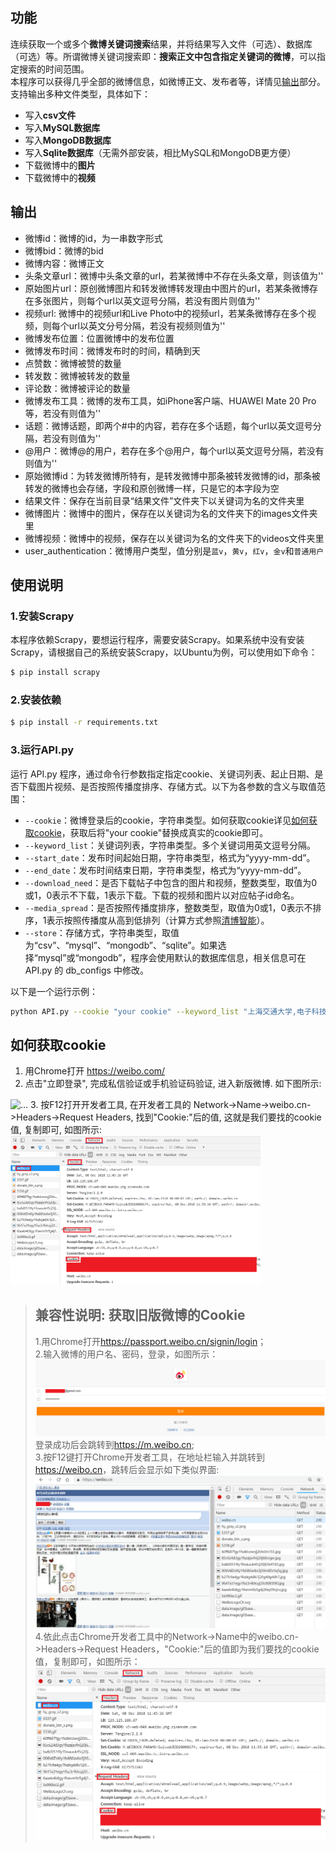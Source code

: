 ## 功能
连续获取一个或多个**微博关键词搜索**结果，并将结果写入文件（可选）、数据库（可选）等。所谓微博关键词搜索即：**搜索正文中包含指定关键词的微博**，可以指定搜索的时间范围。<br>
本程序可以获得几乎全部的微博信息，如微博正文、发布者等，详情见[输出](#输出)部分。支持输出多种文件类型，具体如下：
- 写入**csv文件**
- 写入**MySQL数据库**
- 写入**MongoDB数据库**
- 写入**Sqlite数据库**（无需外部安装，相比MySQL和MongoDB更方便）
- 下载微博中的**图片**
- 下载微博中的**视频**

## 输出
- 微博id：微博的id，为一串数字形式
- 微博bid：微博的bid
- 微博内容：微博正文
- 头条文章url：微博中头条文章的url，若某微博中不存在头条文章，则该值为''
- 原始图片url：原创微博图片和转发微博转发理由中图片的url，若某条微博存在多张图片，则每个url以英文逗号分隔，若没有图片则值为''
- 视频url: 微博中的视频url和Live Photo中的视频url，若某条微博存在多个视频，则每个url以英文分号分隔，若没有视频则值为''
- 微博发布位置：位置微博中的发布位置
- 微博发布时间：微博发布时的时间，精确到天
- 点赞数：微博被赞的数量
- 转发数：微博被转发的数量
- 评论数：微博被评论的数量
- 微博发布工具：微博的发布工具，如iPhone客户端、HUAWEI Mate 20 Pro等，若没有则值为''
- 话题：微博话题，即两个#中的内容，若存在多个话题，每个url以英文逗号分隔，若没有则值为''
- @用户：微博@的用户，若存在多个@用户，每个url以英文逗号分隔，若没有则值为''
- 原始微博id：为转发微博所特有，是转发微博中那条被转发微博的id，那条被转发的微博也会存储，字段和原创微博一样，只是它的本字段为空
- 结果文件：保存在当前目录“结果文件”文件夹下以关键词为名的文件夹里
- 微博图片：微博中的图片，保存在以关键词为名的文件夹下的images文件夹里
- 微博视频：微博中的视频，保存在以关键词为名的文件夹下的videos文件夹里
- user_authentication：微博用户类型，值分别是`蓝v`，`黄v`，`红v`，`金v`和`普通用户`

## 使用说明
### 1.安装Scrapy
本程序依赖Scrapy，要想运行程序，需要安装Scrapy。如果系统中没有安装Scrapy，请根据自己的系统安装Scrapy，以Ubuntu为例，可以使用如下命令：
```bash
$ pip install scrapy
```
### 2.安装依赖
```bash
$ pip install -r requirements.txt
```

### 3.运行API.py
运行 API.py 程序，通过命令行参数指定指定cookie、关键词列表、起止日期、是否下载图片视频、是否按照传播度排序、存储方式。以下为各参数的含义与取值范围：
- `--cookie`：微博登录后的cookie，字符串类型。如何获取cookie详见[如何获取cookie](#如何获取cookie)，获取后将"your cookie"替换成真实的cookie即可。
- `--keyword_list`：关键词列表，字符串类型。多个关键词用英文逗号分隔。
- `--start_date`：发布时间起始日期，字符串类型，格式为“yyyy-mm-dd”。
- `--end_date`：发布时间结束日期，字符串类型，格式为“yyyy-mm-dd”。
- `--download_need`：是否下载帖子中包含的图片和视频，整数类型，取值为0或1，0表示不下载，1表示下载。下载的视频和图片以对应帖子id命名。
- `--media_spread`：是否按照传播度排序，整数类型，取值为0或1，0表示不排序，1表示按照传播度从高到低排列（计算方式参照[清博智能](http://gsdata.cn/site/usage-16)）。
- `--store`：存储方式，字符串类型，取值为“csv”、“mysql”、“mongodb”、“sqlite”。如果选择“mysql”或“mongodb”，程序会使用默认的数据库信息，相关信息可在API.py 的 db_configs 中修改。

以下是一个运行示例：
```bash
python API.py --cookie "your cookie" --keyword_list "上海交通大学,电子科技大学" --start_date 2024-05-10 --end_date 2024-05-10 --download_need 1 --media_spread 1 --store csv
```

## 如何获取cookie
1. 用Chrome打开 https://weibo.com/
2. 点击"立即登录", 完成私信验证或手机验证码验证, 进入新版微博. 如下图所示:
<img src="https://user-images.githubusercontent.com/41314224/144813569-cfb5ad32-22f0-4841-afa9-83184b2ccf6f.png" width="400px" alt="...">
3. 按F12打开开发者工具, 在开发者工具的 Network->Name->weibo.cn->Headers->Request Headers, 找到"Cookie:"后的值, 这就是我们要找的cookie值, 复制即可, 如图所示:
<img src="https://github.com/dataabc/media/blob/master/weiboSpider/images/cookie3.png" width="400px" alt="...">

> ## 兼容性说明: 获取旧版微博的Cookie
> 1.用Chrome打开<https://passport.weibo.cn/signin/login>；<br>
> 2.输入微博的用户名、密码，登录，如图所示：
> ![](https://github.com/dataabc/media/blob/master/weiboSpider/images/cookie1.png)
> 登录成功后会跳转到<https://m.weibo.cn>;<br>
> 3.按F12键打开Chrome开发者工具，在地址栏输入并跳转到<https://weibo.cn>，跳转后会显示如下类似界面:
> ![](https://github.com/dataabc/media/blob/master/weiboSpider/images/cookie2.png)
> 4.依此点击Chrome开发者工具中的Network->Name中的weibo.cn->Headers->Request Headers，"Cookie:"后的值即为我们要找的cookie值，复制即可，如图所示：
> ![](https://github.com/dataabc/media/blob/master/weiboSpider/images/cookie3.png)
